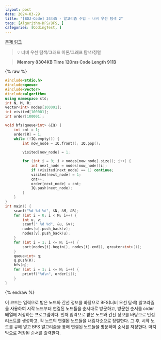 ```yaml
---
layout: post
date: 2024-03-29
title: "[BOJ-Code] 24445 - 알고리즘 수업 - 너비 우선 탐색 2"
tags: [Algorithm-DFS/BFS, ]
categories: [CodingTest, ]
---
```



[문제 링크](https://www.acmicpc.net/problem/24445)


> 💡 너비 우선 탐색/그래프 이론/그래프 탐색/정렬


> **Memory   8304KB                                   Time   120ms                                Code Length   911B**



{% raw %}
```c++
#include<stdio.h>
#include<queue>
#include<vector>
#include<algorithm>
using namespace std;
int N, M, R;
vector<int> nodes[100001];
int visited[100001];
int order[100001];

void bfs(queue<int> &IQ) {
	int cnt = 1;
	order[R] = 1;
	while (!IQ.empty()) {
		int now_node = IQ.front(); IQ.pop();
		
		visited[now_node] = 1;

		for (int i = 0; i < nodes[now_node].size(); i++) {
			int next_node = nodes[now_node][i];
			if (visited[next_node] == 1) continue;
			visited[next_node] = 1;
			cnt++;
			order[next_node] = cnt;
			IQ.push(next_node);
		}
	}
}
int main() {
	scanf("%d %d %d", &N, &M, &R);
	for (int i = 0; i < M; i++) {
		int u, v;
		scanf(" %d %d", &u, &v);
		nodes[u].push_back(v);
		nodes[v].push_back(u);
	}
	for (int i = 1; i <= N; i++) {
		sort(nodes[i].begin(), nodes[i].end(), greater<int>());
	}
	queue<int> q;
	q.push(R);
	bfs(q);
	for (int i = 1; i <= N; i++) {
		printf("%d\n", order[i]);
	}
}
```
{% endraw %}



이 코드는 입력으로 받은 노드와 간선 정보를 바탕으로 BFS(너비 우선 탐색) 알고리즘을 사용하여 시작 노드부터 연결된 노드들을 순서대로 방문하고, 방문한 순서를 order 배열에 저장하는 프로그램이다. 먼저 입력으로 받은 노드와 간선 정보를 바탕으로 인접 리스트를 생성하고, 각 노드의 연결된 노드들을 내림차순으로 정렬한다. 그 후, 시작 노드를 큐에 넣고 BFS 알고리즘을 통해 연결된 노드들을 방문하며 순서를 저장한다. 마지막으로 저장된 순서를 출력한다.

